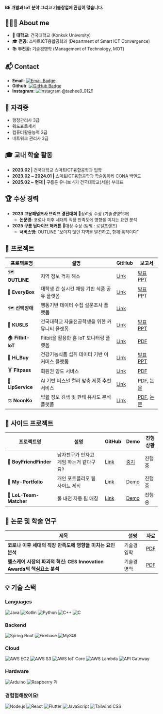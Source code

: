 #### BE 개발과 IoT 분야 그리고 기술창업에 관심이 많습니다. 

## 👩🏻‍💻 About me 
- 🏫 **대학교:** 건국대학교 (Konkuk University)  
- 🎓 **전공:** 스마트ICT융합공학과 (Department of Smart ICT Convergence)  
- 📚 **부전공:** 기술경영학 (Management of Technology, MOT)  

## 📬 Contact
- **Email**: [![Email Badge](https://img.shields.io/badge/-kroad0129@naver.com-c14438?style=flat&logo=Gmail&logoColor=white)](mailto:kroad0129@naver.com)
- **Github**: [![GitHub Badge](https://img.shields.io/badge/-kroad0129-000000?style=flat&logo=GitHub&logoColor=white)](https://github.com/kroad0129)
- **Instagram**: [![Instagram](https://img.shields.io/badge/Instagram-E4405F?style=flat-square&logo=instagram&logoColor=white)](https://www.instagram.com/taehee0_0129/) @taehee0_0129

<!-- ## 🏆 교내 조직 활동
- **제7대 스마트ICT융합공학과 학생회 'COM-ON' 재정사무국원 (2023)
- **제8대 스마트ICT융합공학과 학생회 'QUEUE' 기획집행국원 (2024)
- **제8대 KU융합과학기술원 학생회 '에이트' 감사소위원 (2024) -->

## 📜 자격증
- 행정관리사 3급
- 워드프로세서
- 컴퓨터활용능력 2급
- 네트워크 관리사 2급

## 🎓 교내 학술 활동
- **2023.02 |**  건국대학교 스마트ICT융합공학과 입학
- **2023.02 ~ 2024.01  |**  스마트ICT융합공학과 학술동아리 CONA 백엔드
- **2025.02 ~ 현재  |**  구름톤 유니브 4기 건국대학교(서울) 부대표
    
## 🏆 수상 경력
- **2023 고용패널조사 브리프 경진대회** 🏅장려상 수상 (기술경영학과) 
  - **논문명:** 코로나 이후 세대의 직장 만족도에 영향을 미치는 요인 분석
- **2025 구름 딥다이브 해커톤** 🥇대상 수상 (팀명 : 로컬프렌즈) 
  - **서비스명:** OUTLINE "보이지 않던 지역을 발견하고, 함께 움직이다"


## 📃 프로젝트

| 프로젝트명               | 설명                              | GitHub                                             | 보고서                                                                                                                                                                                       |
| ------------------- | ------------------------------- | -------------------------------------------------- | ----------------------------------------------------------------------------------------------------------------------------------------------------------------------------------------- |
| 🗺️ **OUTLINE**     | 지역 정보 격차 해소       | [Link](https://github.com/kroad0129/outline)      | [발표PPT](https://drive.google.com/file/d/1ng-Y9FDUSy0F7gfbOhPRd7LFtSJn9xcY/view?usp=sharing)       
| 🍕 **EveryBox**     | 대학생 간 실시간 채팅 기반 식품 공유 플랫폼       | [Link](https://github.com/kroad0129/everybox)      | [발표PPT](https://drive.google.com/file/d/11Ug_jemhFSToKvMkZka12PqV0s8hwhfw/view?usp=drivesdk)                                                                                                |
| 🗺️ **선택장애**     | 행동기반 데이터 수집 설문조사 플랫폼       | [Link](https://github.com/kroad0129/deepdive-survey-fe)      |  
| 🏫 **KUSLS**        |건국대학교 자율전공학생을 위한 커뮤니티 플랫폼| [Link](https://github.com/KUmmIT-team2/KUSLS-Back) | [발표PPT](https://drive.google.com/file/d/1Yrm_88IR43MysQcCbFWh4n_yi3SwB7u8/view?usp=sharing)   
| 🏠 **Fitbit-IoT**   | Fitbit을 활용한 홈 IoT 모니터링 플랫폼      | [Link](https://github.com/kroad0129/fitbit-iot)    | [PDF](https://drive.google.com/file/d/17Tpvgf2jLOJygjyphp2wGA4ogzJaKNkI/view?usp=drive_link)                                                                                              |
| 💊 **Hi_Buy**      | 건강기능식품 섭취 데이터 기반 이커머스 플랫폼       | [Link](https://github.com/kroad0129/Hi_Buy)        | [발표PPT](https://drive.google.com/file/d/1mj3pa3l0ZLi2JtsvjApWENonAHUMkJw8/view?usp=sharing)                                                                                                 |
| 🏋️ **Fitpass**     | 회원권 양도 서비스                      | [Link](https://github.com/kroad0129/fitpass)       | [PDF](https://drive.google.com/file/d/1hvyuP48FZpvEu2LEdQj6cfpGpH-Fm1fs/view?usp=sharing)                                                                                                 |
| 💄 **LipService**   | AI 기반 퍼스널 컬러 맞춤 제품 추천 서비스       | [Link](https://github.com/kroad0129/lipservice)    | [PDF](https://drive.google.com/file/d/1mKYCahIGwqR_K4gZppTjKudkG1t0thay/view?usp=drive_link), [논문](https://drive.google.com/file/d/1v3F8U3QipYXcZJI3fjsKR6ccu_6ovPxy/view?usp=drive_link) |
| ⚖️ **NoonKo**       | 법률 정보 검색 및 판례 유사도 분석 플랫폼        | [Link](https://github.com/kroad0129/noonko)        | [PDF](https://drive.google.com/file/d/1fob5QRn9vgcNixoHTByyTvBq1PI0QcLs/view?usp=drive_link), [논문](https://drive.google.com/file/d/1rgsw9NkbiUMw4mRant7kjX4OhxL8ZDOt/view?usp=drive_link) |                                                                             |

## 📃 사이드 프로젝트
| 프로젝트명               | 설명                              | GitHub                                             | Demo | 진행상황                                                                                                                                                                                       |
| ------------------- | ------------------------------- | -------------------------------------------------- | ----------------------------------------------------------------------------------------------------------------------------------------------------------------------------------------- |------------------------- |
| 📑 **BoyFriendFinder** | 남자친구가 안자고 게임 하는거 같다구요?               | [Link](https://github.com/kroad0129/bffinder)  | [중지](http://52.79.236.6:3000/) | 진행중                                                                                                                                                                                       |
| 📑 **My-Portfolio** | 개인 포트폴리오 웹사이트 제작                | [Link](https://github.com/kroad0129/my-portfolio)  | [Demo](https://my-portfolio-sigma-lemon-67.vercel.app/)| 진행중                                                                                                                                                                                       |
| 📑 **LoL-Team-Matcher** | 롤 내전 자동 팀 매칭                | [Link](https://github.com/kroad0129/lol-team-matcher)  | [Demo](https://lol-team-matcher.vercel.app/) | 진행중                                                                                                                                                                                       |

## 📄 논문 및 학술 연구

| 제목                                                  | 설명                          | 자료                                                                                           |
| --------------------------------------------------- | --------------------------- | -------------------------------------------------------------------------------------------- |
| **코로나 이후 세대의 직장 만족도에 영향을 미치는 요인 분석**                | 기술경영학 | [PDF](https://drive.google.com/file/d/1nyYbUa_b_KnCrNzqA2RrJHwLwaiQ3lNj/view?usp=drive_link) |
| **헬스케어 시장의 파괴적 혁신: CES Innovation Awards의 핵심요소 분석** | 기술경영학                 | [PDF](https://drive.google.com/file/d/1QpqRBVTUjsKypp1oIa8PwWg_Wy0qaBhW/view?usp=sharing)    |

## 💡 기술 스택

### Languages
![Java](https://img.shields.io/badge/Java-007396?style=flat&logo=Java&logoColor=white)
![Kotlin](https://img.shields.io/badge/Kotlin-0095D5?style=flat&logo=Kotlin&logoColor=white)
![Python](https://img.shields.io/badge/Python-3776AB?style=flat&logo=Python&logoColor=white)
![C++](https://img.shields.io/badge/C++-00599C?style=flat&logo=C%2B%2B&logoColor=white)
![C](https://img.shields.io/badge/C-A8B9CC?style=flat&logo=C&logoColor=white)

### Backend
![Spring Boot](https://img.shields.io/badge/Spring%20Boot-6DB33F?style=flat&logo=Spring-Boot&logoColor=white)
![Firebase](https://img.shields.io/badge/Firebase-FFCA28?style=flat&logo=Firebase&logoColor=white)
![MySQL](https://img.shields.io/badge/MySQL-4479A1?style=flat&logo=MySQL&logoColor=white)

### Cloud  
![AWS EC2](https://img.shields.io/badge/AWS%20EC2-FF9900?style=flat&logo=Amazon%20EC2&logoColor=white)
![AWS S3](https://img.shields.io/badge/AWS%20S3-569A31?style=flat&logo=Amazon%20S3&logoColor=white)
![AWS IoT Core](https://img.shields.io/badge/AWS%20IoT%20Core-FF9900?style=flat&logo=Amazon-AWS&logoColor=white)
![AWS Lambda](https://img.shields.io/badge/AWS%20Lambda-F90?style=flat&logo=AWS%20Lambda&logoColor=white)
![API Gateway](https://img.shields.io/badge/API%20Gateway-FF4F00?style=flat&logo=Amazon-API-Gateway&logoColor=white)

### Hardware
![Arduino](https://img.shields.io/badge/Arduino-00979D?style=flat&logo=Arduino&logoColor=white)
![Raspberry Pi](https://img.shields.io/badge/Raspberry%20Pi-A22846?style=flat&logo=Raspberry-Pi&logoColor=white)

### 경험험해봤어요!
![Node.js](https://img.shields.io/badge/Node.js-339933?style=flat&logo=Node.js&logoColor=white)
![React](https://img.shields.io/badge/React-61DAFB?style=flat&logo=React&logoColor=black)
![Flutter](https://img.shields.io/badge/Flutter-02569B?style=flat&logo=Flutter&logoColor=white)
![JavaScript](https://img.shields.io/badge/JavaScript-F7DF1E?style=flat&logo=JavaScript&logoColor=black)
![Tailwind CSS](https://img.shields.io/badge/Tailwind%20CSS-06B6D4?style=flat&logo=Tailwind%20CSS&logoColor=white)





